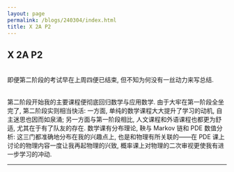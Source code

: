 ```yaml
---
layout: page
permalink: /blogs/240304/index.html
title: X 2A P2
---
```


## X 2A P2

<br>即便第二阶段的考试早在上周四便已结束, 但不知为何没有一丝动力来写总结.

<br>第二阶段开始我的主要课程便彻底回归数学与应用数学. 由于大牢在第一阶段全坐完了, 第二阶段实则相当快活: 一方面, 单纯的数学课程大大提升了学习的动机, 自主迷思也因而如泉涌; 另一方面与第一阶段相比, 人文课程和外语课程也都更为舒适, 尤其在于有了队友的存在. 数学课有分布理论, 鞅与 Markov 链和 PDE 数值分析: 这三门都准确地分布在我的兴趣点上, 也是和物理有所关联的——在 PDE 课上讨论的物理内容一度让我再起物理的兴致, 概率课上对物理的二次审视更使我有进一步学习的冲动.

---